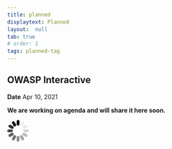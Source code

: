 ```yaml
---
title: planned
displaytext: Planned
layout:  null
tab: true
# order: 1
tags: planned-tag
---
```


## OWASP Interactive

**Date** Apr 10, 2021

**We are working on agenda and will share it here soon.**

<img src="assets/images/wait.png" width="50" height="50">  